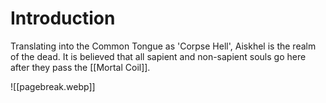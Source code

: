 # Introduction
Translating into the Common Tongue as 'Corpse Hell', Aiskhel is the realm of the dead. It is believed that all sapient and non-sapient souls go here after they pass the [[Mortal Coil]]. 

![[pagebreak.webp]]
